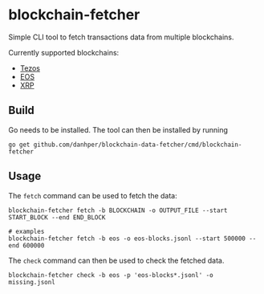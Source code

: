 # blockchain-fetcher

Simple CLI tool to fetch transactions data from multiple blockchains.

Currently supported blockchains:

* [Tezos](https://tezos.com/)
* [EOS](https://eos.io/)
* [XRP](https://ripple.com/xrp/)

## Build

Go needs to be installed. The tool can then be installed by running

```
go get github.com/danhper/blockchain-data-fetcher/cmd/blockchain-fetcher
```

## Usage

The `fetch` command can be used to fetch the data:

```
blockchain-fetcher fetch -b BLOCKCHAIN -o OUTPUT_FILE --start START_BLOCK --end END_BLOCK

# examples
blockchain-fetcher fetch -b eos -o eos-blocks.jsonl --start 500000 --end 600000
```

The `check` command can then be used to check the fetched data.

```
blockchain-fetcher check -b eos -p 'eos-blocks*.jsonl' -o missing.jsonl
```
